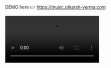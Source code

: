 DEMO here 👉 https://music.utkarsh-verma.com

![video](https://raw.githubusercontent.com/utkarshverm4/viber/master/assets/demo.mp4)
